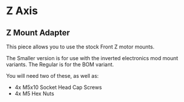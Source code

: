 # Z Axis

## Z Mount Adapter

This piece allows you to use the stock Front Z motor mounts.

The Smaller version is for use with the inverted electronics mod mount variants.
The Regular is for the BOM variant.

You will need two of these, as well as:

* 4x M5x10 Socket Head Cap Screws
* 4x M5 Hex Nuts
